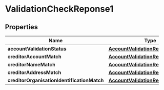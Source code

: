 # ValidationCheckReponse1

## Properties
Name | Type | Description | Notes
------------ | ------------- | ------------- | -------------
**accountValidationStatus** | [**AccountValidationResponse3Code**](AccountValidationResponse3Code.md) |  | 
**creditorAccountMatch** | [**AccountValidationResponse2Code**](AccountValidationResponse2Code.md) |  |  [optional]
**creditorNameMatch** | [**AccountValidationResponse1Code**](AccountValidationResponse1Code.md) |  | 
**creditorAddressMatch** | [**AccountValidationResponse1Code**](AccountValidationResponse1Code.md) |  | 
**creditorOrganisationIdentificationMatch** | [**AccountValidationResponse1Code**](AccountValidationResponse1Code.md) |  | 
